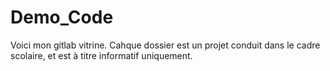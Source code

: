 # Demo_Code
Voici mon gitlab vitrine. Cahque dossier est un projet conduit dans le cadre scolaire, et est à titre informatif uniquement.
